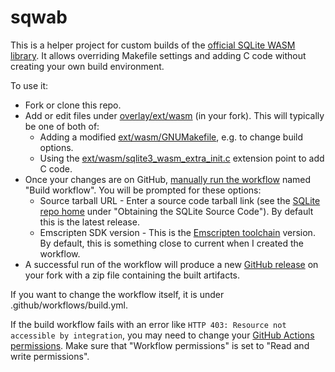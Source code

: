 # sqwab
This is a helper project for custom builds of the [official SQLite WASM library](https://sqlite.org/wasm/doc/trunk/index.md). It allows overriding Makefile settings and adding C code without creating your own build environment.

To use it:

* Fork or clone this repo.
* Add or edit files under [overlay/ext/wasm](https://github.com/rhashimoto/sqwab/tree/master/overlay/ext/wasm) (in your fork). This will typically be one of both of:
  * Adding a modified [ext/wasm/GNUMakefile](https://sqlite.org/src/file?name=ext/wasm/GNUmakefile&ci=trunk), e.g. to change build options.
  * Using the [ext/wasm/sqlite3_wasm_extra_init.c](https://sqlite.org/src/info?name=0e362f3fc04eab6628cbe4f1e35f4ab4a200881f6b5f753b27fb45eabeddd9d2&ln=216-237) extension point to add C code.
* Once your changes are on GitHub, [manually run the workflow](https://docs.github.com/en/actions/using-workflows/manually-running-a-workflow) named "Build workflow". You will be prompted for these options:
  * Source tarball URL - Enter a source code tarball link (see the [SQLite repo home](https://sqlite.org/src/doc/trunk/README.md) under "Obtaining the SQLite Source Code"). By default this is the latest release.
  * Emscripten SDK version - This is the [Emscripten toolchain]([url](https://emscripten.org/docs/tools_reference/emsdk.html)https://emscripten.org/docs/tools_reference/emsdk.html) version. By default, this is something close to current when I created the workflow.
* A successful run of the workflow will produce a new [GitHub release]([url](https://docs.github.com/en/repositories/releasing-projects-on-github)https://docs.github.com/en/repositories/releasing-projects-on-github) on your fork with a zip file containing the built artifacts.

If you want to change the workflow itself, it is under .github/workflows/build.yml.

If the build workflow fails with an error like `HTTP 403: Resource not accessible by integration`, you may need to change your [GitHub Actions permissions](https://docs.github.com/en/repositories/managing-your-repositorys-settings-and-features/enabling-features-for-your-repository/managing-github-actions-settings-for-a-repository#managing-github-actions-permissions-for-your-repository). Make sure that "Workflow permissions" is set to "Read and write permissions".
